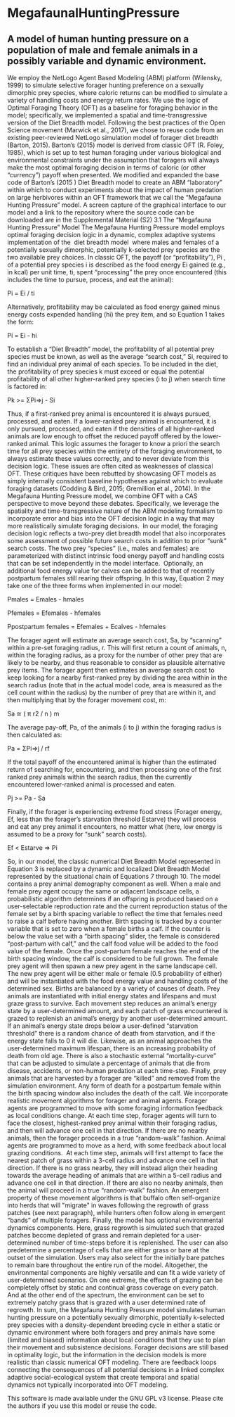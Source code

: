# MegafaunalHuntingPressure

## A model of human hunting pressure on a population of male and female animals in a possibly variable and dynamic environment. 

We employ the NetLogo Agent Based Modeling (ABM) platform (Wilensky, 1999) to simulate selective forager hunting preference on a sexually dimorphic prey species, where caloric returns can be modified to simulate a variety of handling costs and energy return rates. We use the logic of Optimal Foraging Theory (OFT) as a baseline for foraging behavior in the model; specifically, we implemented a spatial and time-transgressive version of the Diet Breadth model. Following the best practices of the Open Science movement (Marwick et al., 2017), we chose to reuse code from an existing peer-reviewed NetLogo simulation model of forager diet breadth (Barton, 2015). Barton’s (2015) model is derived from classic OFT (R. Foley, 1985), which is set up to test human foraging under various biological and environmental constraints under the assumption that foragers will always make the most optimal foraging decision in terms of caloric (or other “currency”) payoff when presented. We modified and expanded the base code of Barton’s (2015 ) Diet Breadth model to create an ABM “laboratory” within which to conduct experiments about the impact of human predation on large herbivores within an OFT framework that we call the “Megafauna Hunting Pressure” model. A screen capture of the graphical interface to our model and a link to the repository where the source code can be downloaded are in the Supplemental Material (S2)
3.1 The “Megafauna Hunting Pressure” Model 
The Megafauna Hunting Pressure model employs optimal foraging decision logic in a dynamic, complex adaptive systems implementation of the  diet breadth model  where males and females of a potentially sexually dimorphic, potentially k-selected prey species are the two available prey choices. In classic OFT, the payoff (or “profitability”), Pi , of a potential prey species i is described as the food energy Ei gained (e.g., in kcal) per unit time, ti, spent “processing” the prey once encountered (this includes the time to pursue, process, and eat the animal):

Pi = Ei / ti

Alternatively, profitability may be calculated as food energy gained minus energy costs expended handling (hi) the prey item, and so Equation 1 takes the form:

Pi = Ei - hi

To establish a “Diet Breadth” model, the profitability of all potential prey species must be known, as well as the average “search cost,” Si, required to find an individual prey animal of each species. To be included in the diet, the profitability of prey species k must exceed or equal the potential profitability of all other higher-ranked prey species (i to j) when search time is factored in:

Pk >= ΣPi⇒j - Si

Thus, if a first-ranked prey animal is encountered it is always pursued, processed, and eaten. If a lower-ranked prey animal is encountered, it is only pursued, processed, and eaten if the densities of all higher-ranked animals are low enough to offset the reduced payoff offered by the lower-ranked animal. This logic assumes the forager to know a priori the search time for all prey species within the entirety of the foraging environment, to always estimate these values correctly, and to never deviate from this decision logic. These issues are often cited as weaknesses of classical OFT. These critiques have been rebutted by showcasing OFT models as simply internally consistent baseline hypotheses against which to evaluate foraging datasets (Codding & Bird, 2015; Gremillion et al., 2014). In the Megafauna Hunting Pressure model, we combine OFT with a CAS perspective to move beyond these debates. Specifically, we leverage the spatiality and time-transgressive nature of the ABM modeling formalism to incorporate error and bias into the OFT decision logic in a way that may more realistically simulate foraging decisions. 
In our model, the foraging decision logic reflects a two-prey diet breadth model that also incorporates some assessment of possible future search costs in addition to prior “sunk” search costs. The two prey “species” (i.e., males and females) are parameterized with distinct intrinsic food energy payoff and handling costs that can be set independently in the model interface.  Optionally, an additional food energy value for calves can be added to that of recently postpartum females still rearing their offspring. In this way, Equation 2 may take one of the three forms when implemented in our model:


Pmales = Emales - hmales

Pfemales = Efemales - hfemales

Ppostpartum females = Efemales + Ecalves - hfemales


The forager agent will estimate an average search cost, Sa, by “scanning” within a pre-set foraging radius, r. This will first return a count of animals, n, within the foraging radius, as a proxy for the number of other prey that are likely to be nearby, and thus reasonable to consider as plausible alternative prey items. The forager agent then estimates an average search cost to keep looking for a nearby first-ranked prey by dividing the area within in the search radius (note that in the actual model code, area is measured as the cell count within the radius) by the number of prey that are within it, and then multiplying that by the forager movement cost, m:

Sa ≅ ( π r2 / n ) m

The average pay-off, Pa, of the animals (i to j) within the foraging radius is then calculated as:

Pa = ΣPi⇒j / rf

If the total payoff of the encountered animal is higher than the estimated return of searching for, encountering, and then processing one of the first ranked prey animals within the search radius, then the currently encountered lower-ranked animal is processed and eaten.


Pj >= Pa - Sa

Finally, if the forager is experiencing extreme food stress (Forager energy, Ef, less than the forager’s starvation threshold Estarve) they will process and eat any prey animal it encounters, no matter what (here, low energy is assumed to be a proxy for “sunk” search costs).

Ef < Estarve ⇒ Pi

So, in our model, the classic numerical Diet Breadth Model represented in Equation 3 is replaced by a dynamic and localized Diet Breadth Model represented by the situational chain of Equations 7 through 10.
The model contains a prey animal demography component as well. When a male and female prey agent occupy the same or adjacent landscape cells, a probabilistic algorithm determines if an offspring is produced based on a user-selectable reproduction rate and the current reproduction status of the female set by a birth spacing variable to reflect the time that females need to raise a calf before having another. Birth spacing is tracked by a counter variable that is set to zero when a female births a calf. If the counter is below the value set with a “birth spacing” slider, the female is considered “post-partum with calf,” and the calf food value will be added to the food value of the female.
	Once the post-partum female reaches the end of the birth spacing window, the calf is considered to be full grown. The female prey agent will then spawn a new prey agent in the same landscape cell. The new prey agent will be either male or female (0.5 probability of either) and will be instantiated with the food energy value and handling costs of the determined sex.
Births are balanced by a variety of causes of death. Prey animals are instantiated with initial energy states and lifespans and must graze grass to survive. Each movement step reduces an animal’s energy state by a user-determined amount, and each patch of grass encountered is grazed to replenish an animal’s energy by another user-determined amount. If an animal’s energy state drops below a user-defined “starvation threshold” there is a random chance of death from starvation, and if the energy state falls to 0 it will die. Likewise, as an animal approaches the user-determined maximum lifespan, there is an increasing probability of death from old age. There is also a stochastic external “mortality-curve” that can be adjusted to simulate a percentage of animals that die from disease, accidents, or non-human predation at each time-step. Finally, prey animals that are harvested by a forager are “killed” and removed from the simulation environment. Any form of death for a postpartum female within the birth spacing window also includes the death of the calf.
We incorporate realistic movement algorithms for forager and animal agents. Forager agents are programmed to move with some foraging information feedback as local conditions change. At each time step, forager agents will turn to face the closest, highest-ranked prey animal within their foraging radius, and then will advance one cell in that direction. If there are no nearby animals, then the forager proceeds in a true “random-walk” fashion. Animal agents are programmed to move as a herd, with some feedback about local grazing conditions.  At each time step, animals will first attempt to face the nearest patch of grass within a 3-cell radius and advance one cell in that direction. If there is no grass nearby, they will instead align their heading towards the average heading of animals that are within a 5-cell radius and advance one cell in that direction. If there are also no nearby animals, then the animal will proceed in a true “random-walk” fashion. An emergent property of these movement algorithms is that buffalo often self-organize into herds that will "migrate" in waves following the regrowth of grass patches (see next paragraph), while hunters often follow along in emergent “bands” of multiple foragers. 
Finally, the model has optional environmental dynamics components. Here, grass regrowth is simulated such that grazed patches become depleted of grass and remain depleted for a user-determined number of time-steps before it is replenished. The user can also predetermine a percentage of cells that are either grass or bare at the outset of the simulation. Users may also select for the initially bare patches to remain bare throughout the entire run of the model. Altogether, the environmental components are highly versatile and can fit a wide variety of user-determined scenarios. On one extreme, the effects of grazing can be completely offset by static and continual grass coverage on every patch. And at the other end of the spectrum, the environment can be set to extremely patchy grass that is grazed with a user determined rate of regrowth. 
In sum, the Megafauna Hunting Pressure model simulates human hunting pressure on a potentially sexually dimorphic, potentially k-selected prey species with a density-dependent breeding cycle in either a static or dynamic environment where both foragers and prey animals have some (limited and biased) information about local conditions that they use to plan their movement and subsistence decisions. Forager decisions are still based in optimality logic, but the information in the decision models is more realistic than classic numerical OFT modeling. There are feedback loops connecting the consequences of all potential decisions in a linked complex adaptive social-ecological system that create temporal and spatial dynamics not typically incorporated into OFT modeling.

This software is made available under the GNU GPL v3 license. Please cite the authors if you use this model or reuse the code.
